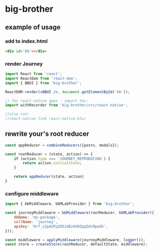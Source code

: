 # big-brother

## example of usage

### add to index.html
```html
<div id='bb'></div>
```

### render Journey
```jsx
import React from 'react';
import ReactDom from 'react-dom';
import { BBUI } from 'big-brother';

ReactDOM.render(<BBUI />, document.getElementById('bb'));

// for react-native apps - import hoc:
import withRecorder from 'big-brother/src/react-native';

//also run:
//react-native link react-native-blur
```

## rewrite your's root reducer
```js
const appReducer = combineReducers({posts, modals});

const rootReducer = (state, action) => {
    if (action.type === 'JOURNEY_REPRODUCING') {
        return action.initialState;
    }

    return appReducer(state, action)
}
```

### configure middleware
```js
import { bbMiddleware, bbMLabProvider } from 'big-brother';

const journeyMiddleware = bbMiddleware(rootReducer, bbMLabProvider({
    dbName: 'my-package',
    collName: 'journey',
    apiKey: 'Orf_sZpA2Pp2O5JdEoVUOZqq5dcRpeO5',
}));

const middleware = applyMiddleware(journeyMiddleware, logger());
const store = createStore(rootReducer, defaultState, middleware);
```
